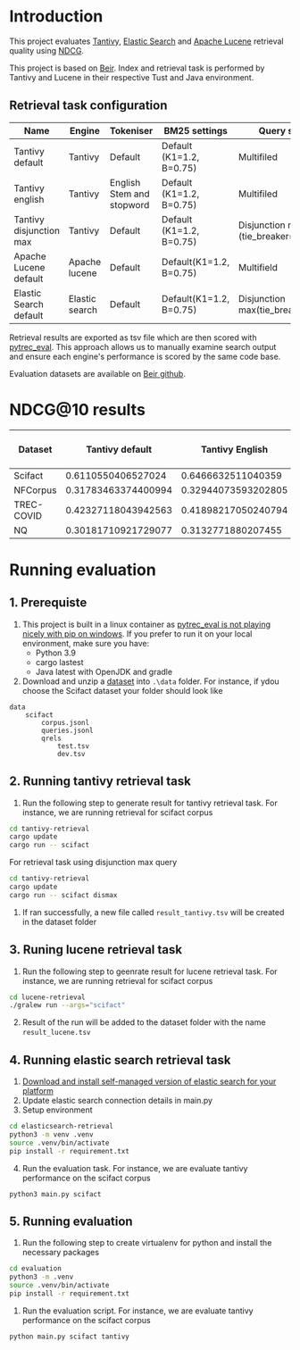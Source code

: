 # Introduction
This project evaluates [Tantivy](https://github.com/quickwit-oss/tantivy), [Elastic Search](https://github.com/elastic/elasticsearch) and [Apache Lucene](https://github.com/apache/lucene) retrieval quality using [NDCG](https://en.wikipedia.org/wiki/Discounted_cumulative_gain).

This project is based on [Beir](https://github.com/beir-cellar/beir). Index and retrieval task is performed by Tantivy and Lucene in their respective Tust and Java environment. 

## Retrieval task configuration
| Name | Engine | Tokeniser | BM25 settings | Query style |
| - | - | - | - | - |
| Tantivy default | Tantivy | Default | Default (K1=1.2, B=0.75) | Multifiled |
| Tantivy english | Tantivy | English Stem and stopword | Default (K1=1.2, B=0.75) | Multifiled |
| Tantivy disjunction max | Tantivy | Default | Default (K1=1.2, B=0.75) | Disjunction max (tie_breaker=0.5) |
| Apache Lucene default | Apache lucene | Default | Default(K1=1.2, B=0.75) | Multifield |
| Elastic Search default | Elastic search | Default | Default(K1=1.2, B=0.75) | Disjunction max(tie_breaker=0.5) |

Retrieval results are exported as tsv file which are then scored with [pytrec_eval](https://github.com/cvangysel/pytrec_eval). This approach allows us to manually examine search output and ensure each engine's performance is scored by the same code base.

Evaluation datasets are available on [Beir github](https://github.com/beir-cellar/beir).

# NDCG@10 results
| Dataset | Tantivy default | Tantivy English | Tantivy disjunction max | Apache Lucene default | [Beir BM25 Multifield]((https://eval.ai/web/challenges/challenge-page/1897/leaderboard/4475)) | Elastic Search 8.12.0 default |
| - | - | - | - | - | - | - |
| Scifact | 0.6110550406527024 | 0.6466632511040359 | 0.654233767896255 | 0.6105774540257333 | 0.665 | 0.690638173453613 |
| NFCorpus | 0.31783463374400994 | 0.32944073593202805 | 0.21110529039042258 | 0.31788159965582696 | 0.325 | 0.34281013102961966 |
| TREC-COVID | 0.42327118043942563 | 0.41898217050240794 | 0.0563933542622642 | 0.42438665909618467 | 0.656 | 0.6880298232606303 |
| NQ | 0.30181710921729077 | 0.3132771880207455 | 0.31352168800520985 | 0.30170174644291564 | 0.329 | 0.3260731485135678 |

# Running evaluation
## 1. Prerequiste
1. This project is built in a linux container as [pytrec_eval is not playing nicely with pip on windows](https://github.com/cvangysel/pytrec_eval/issues/32). If you prefer to run it on your local environment, make sure you have:
    * Python 3.9
    * cargo lastest
    * Java latest with OpenJDK and gradle
1. Download and unzip a [dataset](https://github.com/beir-cellar/beir) into ```.\data``` folder. For instance, if ydou choose the Scifact dataset your folder should look like
```
data
    scifact
        corpus.jsonl
        queries.jsonl
        qrels
            test.tsv
            dev.tsv
```

## 2. Running tantivy retrieval task

1. Run the following step to generate result for tantivy retrieval task. For instance, we are running retrieval for scifact corpus
```sh
cd tantivy-retrieval
cargo update
cargo run -- scifact
```

For retrieval task using disjunction max query
```sh
cd tantivy-retrieval
cargo update
cargo run -- scifact dismax
```

1. If ran successfully, a new file called ```result_tantivy.tsv``` will be created in the dataset folder

## 3. Runing lucene retrieval task
1. Run the following step to geenrate result for lucene retrieval task. For instance, we are running retrieval for scifact corpus
```sh
cd lucene-retrieval
./gralew run --args="scifact"
```
2. Result of the run will be added to the dataset folder with the name ``result_lucene.tsv``

## 4. Running elastic search retrieval task
1. [Download and install self-managed version of elastic search for your platform](https://www.elastic.co/guide/en/elasticsearch/reference/current/install-elasticsearch.html)
2. Update elastic search connection details in main.py
3. Setup environment
```sh
cd elasticsearch-retrieval
python3 -m venv .venv
source .venv/bin/activate
pip install -r requirement.txt
```
4. Run the evaluation task. For instance, we are evaluate tantivy performance on the scifact corpus
```ssh
python3 main.py scifact
```

## 5. Running evaluation
1. Run the following step to create virtualenv for python and install the necessary packages
```sh
cd evaluation
python3 -m .venv
source .venv/bin/activate
pip install -r requirement.txt
```
1. Run the evaluation script. For instance, we are evaluate tantivy performance on the scifact corpus
```sh
python main.py scifact tantivy
```
